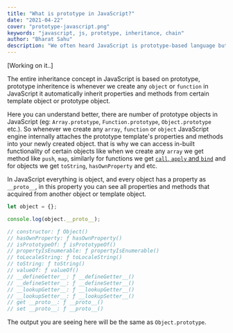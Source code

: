 ```yaml
---
title: "What is prototype in JavaScript?"
date: "2021-04-22"
cover: "prototype-javascript.png"
keywords: "javascript, js, prototype, inheritance, chain"
author: "Bharat Sahu"
description: "We often heard JavaScript is prototype-based language but what is prototype in JavaScript? Why it is known to be as prototype-based language?"
---
```


[Working on it..]

The entire inheritance concept in JavaScript is based on prototype, prototype inheritence is whenever we create any `object` or `function` in JavaScript it automatically inherit properties and methods from certain template object or prototype object.

Here you can understand better, there are number of prototype objects in JavaScript (eg: `Array.prototype`, `Function.prototype`, `Object.prototype` etc.). So whenever we create any `array`, `function` or `object` JavaScript engine internally attaches the prototype template's properties and methods into your newly created object. that is why we can access in-built functionality of certain objects like when we create any `array` we get method like `push`, `map`, similarly for functions we get [`call`, `apply` and `bind`][call_apply_bind] and for objects we get `toString`, `hasOwnProperty` and etc.

In JavaScript everything is object, and every object has a property as `__proto__`, in this property you can see all properties and methods that acquired from another object or template object.

```js
let object = {};

console.log(object.__proto__);

// constructor: ƒ Object()
// hasOwnProperty: ƒ hasOwnProperty()
// isPrototypeOf: ƒ isPrototypeOf()
// propertyIsEnumerable: ƒ propertyIsEnumerable()
// toLocaleString: ƒ toLocaleString()
// toString: ƒ toString()
// valueOf: ƒ valueOf()
// __defineGetter__: ƒ __defineGetter__()
// __defineSetter__: ƒ __defineSetter__()
// __lookupGetter__: ƒ __lookupGetter__()
// __lookupSetter__: ƒ __lookupSetter__()
// get __proto__: ƒ __proto__()
// set __proto__: ƒ __proto__()
```

The output you are seeing here will be the same as `Object.prototype`.

<!-- Links -->

[call_apply_bind]: /articles/bind()-call()-and-apply()-in-JavaScript
